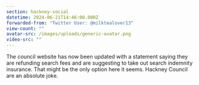 ```yaml
---
section: hackney-social
datetime: 2024-06-21T14:46:00.000Z
forwarded-from: "Twitter User: @milktealover13"
view-count: ""
avatar-src: /images/uploads/generic-avatar.png
video-src: ""
---
```

The council website has now been updated with a statement saying they are refunding search fees and are suggesting to take out search indemnity insurance. That might be the only option here it seems. Hackney Council are an absolute joke.
